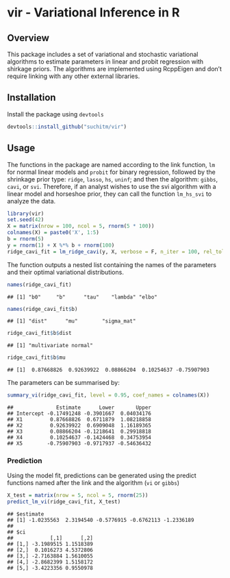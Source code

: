 
<!-- README.md is generated from README.Rmd. Please edit that file -->

# vir - Variational Inference in R

## Overview

This package includes a set of variational and stochastic variational
algorithms to estimate parameters in linear and probit regression with
shirkage priors. The algorithms are implemented using RcppEigen and
don’t require linking with any other external libraries.

## Installation

Install the package using `devtools`

``` r
devtools::install_github("suchitm/vir")
```

## Usage

The functions in the package are named according to the link function,
`lm` for normal linear models and `probit` for binary regression,
followed by the shrinkage prior type: `ridge`, `lasso`, `hs`, `uninf`;
and then the algorithm: `gibbs`, `cavi`, or `svi`. Therefore, if an
analyst wishes to use the svi algorithm with a linear model and
horseshoe prior, they can call the function `lm_hs_svi` to analyze the
data.

``` r
library(vir)
set.seed(42)
X = matrix(nrow = 100, ncol = 5, rnorm(5 * 100))
colnames(X) = paste0('X', 1:5)
b = rnorm(5)
y = rnorm(1) + X %*% b + rnorm(100)
ridge_cavi_fit = lm_ridge_cavi(y, X, verbose = F, n_iter = 100, rel_tol = 0.0001)
```

The function outputs a nested list containing the names of the
parameters and their optimal variational distributions.

``` r
names(ridge_cavi_fit)
```

    ## [1] "b0"     "b"      "tau"    "lambda" "elbo"

``` r
names(ridge_cavi_fit$b)
```

    ## [1] "dist"      "mu"        "sigma_mat"

``` r
ridge_cavi_fit$b$dist
```

    ## [1] "multivariate normal"

``` r
ridge_cavi_fit$b$mu
```

    ## [1]  0.87668826  0.92639922  0.08866204  0.10254637 -0.75907903

The parameters can be summarised by:

``` r
summary_vi(ridge_cavi_fit, level = 0.95, coef_names = colnames(X))
```

    ##              Estimate      Lower       Upper
    ## Intercept -0.17491248 -0.3901667  0.04034176
    ## X1         0.87668826  0.6711879  1.08218858
    ## X2         0.92639922  0.6909048  1.16189365
    ## X3         0.08866204 -0.1218641  0.29918818
    ## X4         0.10254637 -0.1424468  0.34753954
    ## X5        -0.75907903 -0.9717937 -0.54636432

### Prediction

Using the model fit, predictions can be generated using the predict
functions named after the link and the algorithm (`vi` or `gibbs`)

``` r
X_test = matrix(nrow = 5, ncol = 5, rnorm(25))
predict_lm_vi(ridge_cavi_fit, X_test)
```

    ## $estimate
    ## [1] -1.0235563  2.3194540 -0.5776915 -0.6762113 -1.2336189
    ## 
    ## $ci
    ##            [,1]      [,2]
    ## [1,] -3.1989515 1.1518389
    ## [2,]  0.1016273 4.5372806
    ## [3,] -2.7163884 1.5610055
    ## [4,] -2.8682399 1.5158172
    ## [5,] -3.4223356 0.9550978
